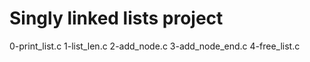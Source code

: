 # Singly linked lists project

0-print_list.c
1-list_len.c
2-add_node.c
3-add_node_end.c
4-free_list.c

